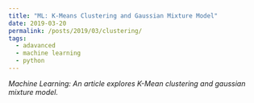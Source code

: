 ```yaml
---
title: "ML: K-Means Clustering and Gaussian Mixture Model"
date: 2019-03-20
permalink: /posts/2019/03/clustering/
tags:
  - adavanced
  - machine learning
  - python
---
```


_Machine Learning: An article explores K-Mean clustering and gaussian mixture model._
